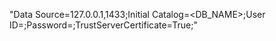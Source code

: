 "Data Source=127.0.0.1,1433;Initial Catalog=<DB_NAME>;User ID=<USERNAME>;Password=<PASSWORD>;TrustServerCertificate=True;"
